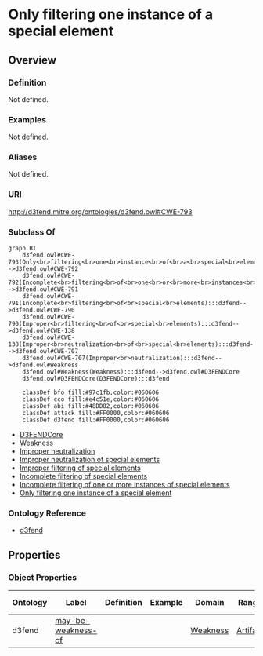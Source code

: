 # Only filtering one instance of a special element

## Overview

### Definition
Not defined.

### Examples
Not defined.

### Aliases
Not defined.

### URI
http://d3fend.mitre.org/ontologies/d3fend.owl#CWE-793

### Subclass Of
```mermaid
graph BT
    d3fend.owl#CWE-793(Only<br>filtering<br>one<br>instance<br>of<br>a<br>special<br>element):::d3fend-->d3fend.owl#CWE-792
    d3fend.owl#CWE-792(Incomplete<br>filtering<br>of<br>one<br>or<br>more<br>instances<br>of<br>special<br>elements):::d3fend-->d3fend.owl#CWE-791
    d3fend.owl#CWE-791(Incomplete<br>filtering<br>of<br>special<br>elements):::d3fend-->d3fend.owl#CWE-790
    d3fend.owl#CWE-790(Improper<br>filtering<br>of<br>special<br>elements):::d3fend-->d3fend.owl#CWE-138
    d3fend.owl#CWE-138(Improper<br>neutralization<br>of<br>special<br>elements):::d3fend-->d3fend.owl#CWE-707
    d3fend.owl#CWE-707(Improper<br>neutralization):::d3fend-->d3fend.owl#Weakness
    d3fend.owl#Weakness(Weakness):::d3fend-->d3fend.owl#D3FENDCore
    d3fend.owl#D3FENDCore(D3FENDCore):::d3fend
    
    classDef bfo fill:#97c1fb,color:#060606
    classDef cco fill:#e4c51e,color:#060606
    classDef abi fill:#48DD82,color:#060606
    classDef attack fill:#FF0000,color:#060606
    classDef d3fend fill:#FF0000,color:#060606
```

- [D3FENDCore](/docs/ontology/reference/model/D3FENDCore/D3FENDCore.md)
- [Weakness](/docs/ontology/reference/model/D3FENDCore/Weakness/Weakness.md)
- [Improper neutralization](/docs/ontology/reference/model/D3FENDCore/Weakness/Improper%20neutralization/Improper%20neutralization.md)
- [Improper neutralization of special elements](/docs/ontology/reference/model/D3FENDCore/Weakness/Improper%20neutralization/Improper%20neutralization%20of%20special%20elements/Improper%20neutralization%20of%20special%20elements.md)
- [Improper filtering of special elements](/docs/ontology/reference/model/D3FENDCore/Weakness/Improper%20neutralization/Improper%20neutralization%20of%20special%20elements/Improper%20filtering%20of%20special%20elements/Improper%20filtering%20of%20special%20elements.md)
- [Incomplete filtering of special elements](/docs/ontology/reference/model/D3FENDCore/Weakness/Improper%20neutralization/Improper%20neutralization%20of%20special%20elements/Improper%20filtering%20of%20special%20elements/Incomplete%20filtering%20of%20special%20elements/Incomplete%20filtering%20of%20special%20elements.md)
- [Incomplete filtering of one or more instances of special elements](/docs/ontology/reference/model/D3FENDCore/Weakness/Improper%20neutralization/Improper%20neutralization%20of%20special%20elements/Improper%20filtering%20of%20special%20elements/Incomplete%20filtering%20of%20special%20elements/Incomplete%20filtering%20of%20one%20or%20more%20instances%20of%20special%20elements/Incomplete%20filtering%20of%20one%20or%20more%20instances%20of%20special%20elements.md)
- [Only filtering one instance of a special element](/docs/ontology/reference/model/D3FENDCore/Weakness/Improper%20neutralization/Improper%20neutralization%20of%20special%20elements/Improper%20filtering%20of%20special%20elements/Incomplete%20filtering%20of%20special%20elements/Incomplete%20filtering%20of%20one%20or%20more%20instances%20of%20special%20elements/Only%20filtering%20one%20instance%20of%20a%20special%20element/Only%20filtering%20one%20instance%20of%20a%20special%20element.md)


### Ontology Reference
- [d3fend](http://d3fend.mitre.org/ontologies/d3fend.owl#)

## Properties
### Object Properties
| Ontology | Label | Definition | Example | Domain | Range | Inverse Of |
|----------|-------|------------|---------|--------|-------|------------|
| d3fend | [may-be-weakness-of](http://d3fend.mitre.org/ontologies/d3fend.owl#may-be-weakness-of) |  |  | [Weakness](/docs/ontology/reference/model/D3FENDCore/Weakness/Weakness.md) | [Artifact](/docs/ontology/reference/model/D3FENDCore/Artifact/Artifact.md) | [may-have-weakness](http://d3fend.mitre.org/ontologies/d3fend.owl#may-have-weakness) |

